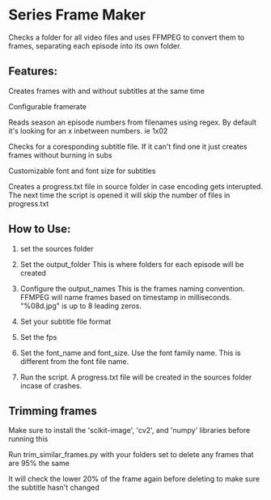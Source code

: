 # Series Frame Maker
Checks a folder for all video files and uses FFMPEG to convert them to frames, separating each episode into its own folder.

## Features:
Creates frames with and without subtitles at the same time

Configurable framerate

Reads season an episode numbers from filenames using regex. By default it's looking for an x inbetween numbers. ie 1x02

Checks for a coresponding subtitle file. If it can't find one it just creates frames without burning in subs

Customizable font and font size for subtitles

Creates a progress.txt file in source folder in case encoding gets interupted. The next time the script is opened it will skip the number of files in progress.txt

## How to Use:

1. set the sources folder

2. Set the output_folder
This is where folders for each episode will be created

3. Configure the output_names
This is the frames naming convention. FFMPEG will name frames based on timestamp in milliseconds. "%08d.jpg" is up to 8 leading zeros.

4. Set your subtitle file format

5. Set the fps

6. Set the font_name and font_size. Use the font family name. This is different from the font file name.

7. Run the script. A progress.txt file will be created in the sources folder incase of crashes.

## Trimming frames
Make sure to install the 'scikit-image', 'cv2', and 'numpy' libraries before running this

Run trim_similar_frames.py with your folders set to delete any frames that are 95% the same

It will check the lower 20% of the frame again before deleting to make sure the subtitle hasn't changed
